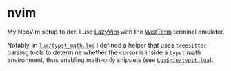 # nvim

My NeoVim setup folder. I use [LazyVim](https://lazyvim.org)
with the [WezTerm](https://wezterm.org) terminal emulator.

Notably, in [`lua/typst_math.lua`](https://github.com/Al3cLee/nvim/lua/typst_math.lua) I defined a helper that
uses `treesitter` parsing tools to determine whether
the cursor is inside a `typst` math environment, thus
enabling math-only snippets (see [`LuaSnip/typst.lua`](https://github.com/Al3cLee/nvim/LuaSnip/typst.lua)).
